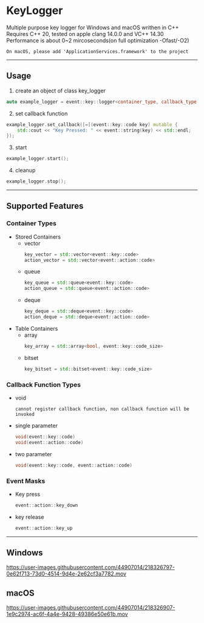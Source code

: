 # KeyLogger
Multiple purpose key logger for Windows and macOS writhen in C++  
Requires C++ 20, tested on apple clang 14.0.0 and VC++ 14.30  
Performance is about 0~2 mircoseconds(on full optimization -Ofast/-O2)
~~~
On macOS, please add 'ApplicationServices.framework' to the project
~~~
-----
## Usage  
1. create an object of class key_logger
```c++
auto example_logger = event::key::logger<container_type, callback_type, event_mask...>();
```
2. set callback function  
```c++
example_logger.set_callback([=](event::key::code key) mutable {
    std::cout << "Key Pressed: " << event::string(key) << std::endl;
});
```
3. start
 ```c++
example_logger.start();
```
4. cleanup
 ```c++
example_logger.stop();
```
-----
## Supported Features  
### Container Types
- Stored Containers
  - vector
    ```c++
    key_vector = std::vector<event::key::code>
    action_vector = std::vector<event::action::code>
    ```
  - queue
    ```c++
    key_queue = std::queue<event::key::code>
    action_queue = std::queue<event::action::code>
    ```
  - deque
    ```c++
    key_deque = std::deque<event::key::code>
    action_deque = std::deque<event::action::code>
    ```
- Table Containers
  - array
    ```c++
    key_array = std::array<bool, event::key::code_size>
    ```
  - bitset
    ```c++
    key_bitset = std::bitset<event::key::code_size>
    ```
  
### Callback Function Types
- void
  ~~~
  cannot register callback function, non callback function will be invoked
  ~~~
- single parameter
  ```c++
  void(event::key::code)
  void(event::action::code)
  ```
- two parameter
  ```c++
  void(event::key::code, event::action::code)
  ```
  
### Event Masks
- Key press
  ```c++
  event::action::key_down
  ```
- key release
  ```c++
  event::action::key_up
  ```

-----
## Windows

https://user-images.githubusercontent.com/44907014/218326797-0e62f713-73d0-4514-9d4e-2e62cf3a7782.mov  
  
## macOS

https://user-images.githubusercontent.com/44907014/218326907-1e9c2974-ac6f-4a4e-9428-49386e50e61b.mov

